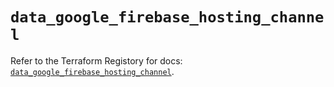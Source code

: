# `data_google_firebase_hosting_channel`

Refer to the Terraform Registory for docs: [`data_google_firebase_hosting_channel`](https://www.terraform.io/docs/providers/google-beta/d/google_firebase_hosting_channel).
